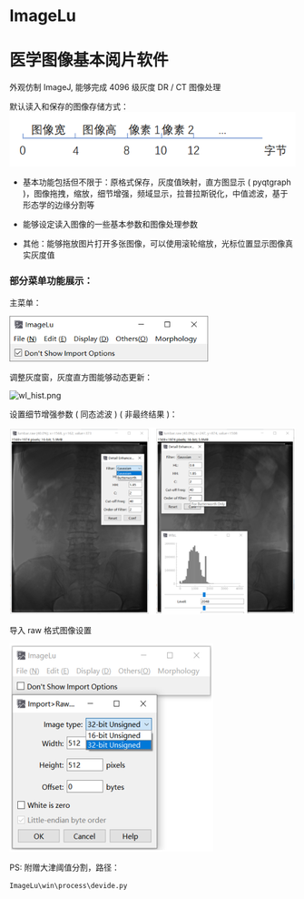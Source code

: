 # ImageLu
# 医学图像基本阅片软件
外观仿制 ImageJ, 能够完成 4096 级灰度 DR / CT 图像处理

默认读入和保存的图像存储方式：
![img.png](assets/img_info.png)

- 基本功能包括但不限于：原格式保存，灰度值映射，直方图显示 ( pyqtgraph )，图像拖拽，缩放，细节增强，频域显示，拉普拉斯锐化，中值滤波，基于形态学的边缘分割等


- 能够设定读入图像的一些基本参数和图像处理参数


- 其他：能够拖放图片打开多张图像，可以使用滚轮缩放，光标位置显示图像真实灰度值

### 部分菜单功能展示：

主菜单：

<img alt="menu_bar.png" src="assets/menu_bar.png" width="350" height="80"/>

调整灰度窗，灰度直方图能够动态更新：

<img alt="wl_hist.png" src="assets/wl_hist.gif" width="280" height="315"/>

设置细节增强参数 ( 同态滤波 ) ( 非最终结果 )：

![detail_enhancement.png](assets/detail_enhancement.png)

导入 raw 格式图像设置

![import_raw.png](assets/import_raw.png)

PS: 附赠大津阈值分割，路径：
```angular2html
ImageLu\win\process\devide.py
```
